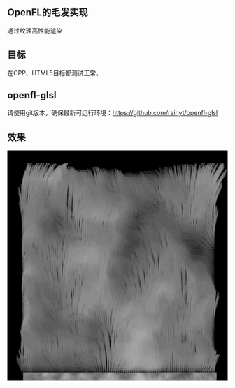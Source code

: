 ## OpenFL的毛发实现
通过纹理高性能渲染

## 目标
在CPP、HTML5目标都测试正常。

## openfl-glsl
请使用git版本，确保最新可运行环境：https://github.com/rainyt/openfl-glsl

## 效果
![](img.gif)